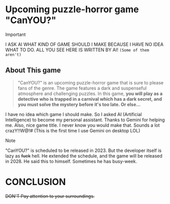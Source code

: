 # Upcoming puzzle-horror game "CanYOU?"

> [!IMPORTANT]
> I ASK AI WHAT KIND OF GAME SHOULD I MAKE BECAUSE I HAVE NO IDEA WHAT TO DO. ALL YOU SEE HERE IS WRITTEN BY AI! ```(Some of them aren't)```

## About This game
> "CanYOU?" is an upcoming puzzle-horror game that is sure to please fans of the genre. The game features a dark and suspenseful atmosphere and challenging puzzles. In this game, **you will play as a detective who is trapped in a carnival which has a dark secret, and you must solve the mystery before it's too late. Or else...**

I have no idea which game I should make. So I asked AI (Artificial Intelligence) to become my personal assistant. Thanks to Gemini for helping me. Also, nice game title. I never know you would make that. Sounds a lot crazY!!W@!# (This is the first time I use Gemini on desktop LOL)

> [!NOTE]
> "CanYOU?" is scheduled to be released in 2023. But the developer itself is lazy as ~~fuck~~ hell. He extended the schedule, and the game will be released in 2028. He said this to himself. Sometimes he has busy-week.

# CONCLUSION
~~DON'T Pay attention to your surroundings.~~
